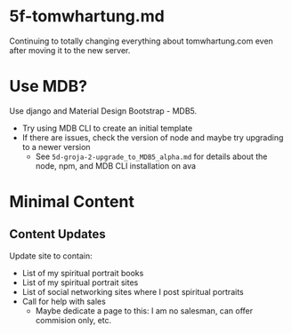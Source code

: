 
# 5f-tomwhartung.md

Continuing to totally changing everything about tomwhartung.com even after moving it to the new server.

# Use MDB?

Use django and Material Design Bootstrap - MDB5.

- Try using MDB CLI to create an initial template
- If there are issues, check the version of node and maybe try upgrading to a newer version
  - See `5d-groja-2-upgrade_to_MDB5_alpha.md` for details about the node, npm, and MDB CLI installation on ava

# Minimal Content

## Content Updates

Update site to contain:

- List of my spiritual portrait books
- List of my spiritual portrait sites
- List of social networking sites where I post spiritual portraits
- Call for help with sales
  - Maybe dedicate a page to this: I am no salesman, can offer commision only, etc.


